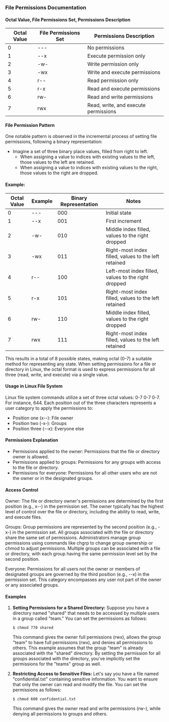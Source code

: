 ### File Permissions Documentation

#### Octal Value, File Permissions Set, Permissions Description 

| Octal Value | File Permissions Set | Permissions Description |
|-------------|----------------------|-------------------------|
| 0           | ---                  | No permissions          |
| 1           | --x                  | Execute permission only |
| 2           | -w-                  | Write permission only   |
| 3           | -wx                  | Write and execute permissions |
| 4           | r--                  | Read permission only   |
| 5           | r-x                  | Read and execute permissions |
| 6           | rw-                  | Read and write permissions |
| 7           | rwx                  | Read, write, and execute permissions |

#### File Permission Pattern
One notable pattern is observed in the incremental process of setting file permissions, following a binary representation:
- Imagine a set of three binary place values, filled from right to left.
  - When assigning a value to indices with existing values to the left, those values to the left are retained.
  - When assigning a value to indices with existing values to the right, those values to the right are dropped.

#### Example:

| Octal Value | Example | Binary Representation | Notes                        |
|-------------|---------|----------------------|------------------------------|
| 0           | ---     | 000                  | Initial state                |
| 1           | --x     | 001                  | First increment              |
| 2           | -w-     | 010                  | Middle index filled, values to the right dropped |
| 3           | -wx     | 011                  | Right-most index filled, values to the left retained |
| 4           | r--     | 100                  | Left-most index filled, values to the right dropped |
| 5           | r-x     | 101                  | Right-most index filled, values to the left retained |
| 6           | rw-     | 110                  | Middle index filled, values to the right dropped |
| 7           | rwx     | 111                  | Right-most index filled, values to the left retained |

This results in a total of 8 possible states, making octal (0-7) a suitable method for representing any state. When setting permissions for a file or directory in Linux, the octal format is used to express permissions for all three (read, write, and execute) via a single value.

#### Usage in Linux File System
Linux file system commands utilize a set of three octal values: 0-7 0-7 0-7.
For instance, 644.
Each position out of the three characters represents a user category to apply the permissions to:
- Position one (x--): File owner
- Position two (-x-): Groups
- Position three (--x): Everyone else

#### Permissions Explanation
- Permissions applied to the owner: Permissions that the file or directory owner is allowed.
- Permissions applied to groups: Permissions for any groups with access to the file or directory.
- Permissions for everyone: Permissions for all other users who are not the owner or in the designated groups.

#### Access Control
Owner: The file or directory owner's permissions are determined by the first position (e.g., x--) in the permission set. The owner typically has the highest level of control over the file or directory, including the ability to read, write, and execute files. 

Groups: Group permissions are represented by the second position (e.g., -x-) in the permission set. All groups associated with the file or directory share the same set of permissions. Administrators manage group permissions using commands like chgrp to change group ownership or chmod to adjust permissions. Multiple groups can be associated with a file or directory, with each group having the same permission level set by the second position. 

Everyone: Permissions for all users not the owner or members of designated groups are governed by the third position (e.g., --x) in the permission set. This category encompasses any user not part of the owner or any associated groups.
#### Examples
1. **Setting Permissions for a Shared Directory:**
   Suppose you have a directory named "shared" that needs to be accessed by multiple users in a group called "team." You can set the permissions as follows:
   ```
   $ chmod 770 shared
   ```
   This command gives the owner full permissions (rwx), allows the group "team" to have full permissions (rwx), and denies all permissions to others. This example assumes that the group "team" is already associated with the "shared" directory. By setting the permission for all groups associated with the directory, you've implicitly set the permissions for the "teams" group as well.

2. **Restricting Access to Sensitive Files:**
   Let's say you have a file named "confidential.txt" containing sensitive information. You want to ensure that only the owner can read and modify the file. You can set the permissions as follows:
   ```
   $ chmod 600 confidential.txt
   ```
   This command gives the owner read and write permissions (rw-), while denying all permissions to groups and others.
